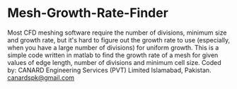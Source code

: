 # Mesh-Growth-Rate-Finder
Most CFD meshing software require the number of divisions, minimum size and growth rate, but it's hard to figure out the growth rate to use (especially, when you have a large number of divisions) for uniform growth. This is a simple code written in matlab to find the growth rate of a mesh for given values of edge length, number of divisions and minimum cell size.
Coded by:
CANARD Engineering Services (PVT) Limited
Islamabad, Pakistan.
canardspk@gmail.com
